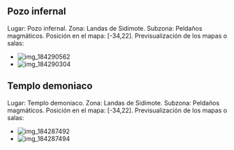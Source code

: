## Pozo infernal
Lugar: Pozo infernal.
Zona: Landas de Sidimote.
Subzona: Peldaños magmáticos.
Posición en el mapa: [-34,22].
Previsualización de los mapas o salas:
- ![img_184290562](https://media.discordapp.net/attachments/1115311447145193482/1115342159235780618/184290562.jpg)
- ![img_184290304](https://media.discordapp.net/attachments/1115311447145193482/1115342157881032745/184290304.jpg)

## Templo demoniaco
Lugar: Templo demoniaco.
Zona: Landas de Sidimote.
Subzona: Peldaños magmáticos.
Posición en el mapa: [-34,22].
Previsualización de los mapas o salas:
- ![img_184287492](https://media.discordapp.net/attachments/1115311447145193482/1115342121101172877/184287492.jpg)
- ![img_184287494](https://media.discordapp.net/attachments/1115311447145193482/1115342122770501723/184287494.jpg)